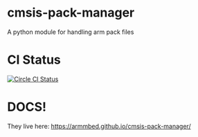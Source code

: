# cmsis-pack-manager
A python module for handling arm pack files

# CI Status
[![Circle CI Status](https://circleci.com/gh/ARMmbed/cmsis-pack-manager.svg?style=shield&circle-token=777cdcf17348cb45d49aedd9a96f6c9f5644cef9)](https://circleci.com/gh/ARMmbed/cmsis-pack-manager/tree/master)

# DOCS!

They live here: https://armmbed.github.io/cmsis-pack-manager/
